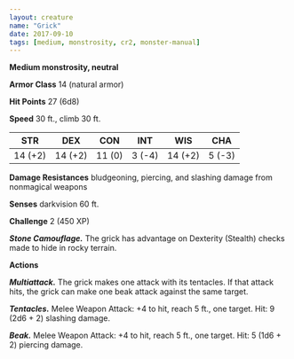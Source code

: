 ```yaml
---
layout: creature
name: "Grick"
date: 2017-09-10
tags: [medium, monstrosity, cr2, monster-manual]
---
```


**Medium monstrosity, neutral**

**Armor Class** 14 (natural armor)

**Hit Points** 27 (6d8)

**Speed** 30 ft., climb 30 ft.

|   STR   |   DEX   |   CON   |   INT   |   WIS   |   CHA   |
|:-----:|:-----:|:-----:|:-----:|:-----:|:-----:|
| 14 (+2) | 14 (+2) | 11 (0) | 3 (-4) | 14 (+2) | 5 (-3) |

**Damage Resistances** bludgeoning, piercing, and slashing damage from nonmagical weapons

**Senses** darkvision 60 ft.

**Challenge** 2 (450 XP)

***Stone Camouflage.*** The grick has advantage on Dexterity (Stealth) checks made to hide in rocky terrain.

**Actions**

***Multiattack.*** The grick makes one attack with its tentacles. If that attack hits, the grick can make one beak attack against the same target.

***Tentacles.*** Melee Weapon Attack: +4 to hit, reach 5 ft., one target. Hit: 9 (2d6 + 2) slashing damage.

***Beak.*** Melee Weapon Attack: +4 to hit, reach 5 ft., one target. Hit: 5 (1d6 + 2) piercing damage.

